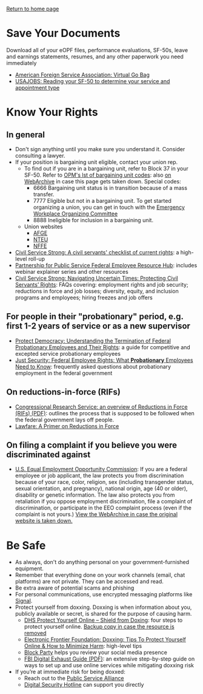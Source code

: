 [Return to home page](README.md)

# Save Your Documents
Download all of your eOPF files, performance evaluations, SF-50s, leave and earnings statements, resumes, and any other paperwork you need immediately

* [American Foreign Service Association: Virtual Go Bag](https://afsa.org/virtual-go-bag)
* [USAJOBS: Reading your SF-50 to determine your service and appointment type](https://help.usajobs.gov/working-in-government/service/sf-50)

# Know Your Rights

## In general
* Don't sign anything until you make sure you understand it. Consider consulting a lawyer.
* If your position is bargaining unit eligible, contact your union rep. 
    * To find out if you are in a bargaining unit, refer to Block 37 in your SF-50. Refer to [OPM's lst of bargaining unit codes](https://www.opm.gov/flis/#/profiles): also [on WebArchive](https://web.archive.org/web/20250207013011/https://www.opm.gov/flis/#/profiles) in case this page gets taken down. Special codes:
        * 6666 Bargaining unit status is in transition because of a mass transfer.
        * 7777 Eligible but not in a bargaining unit. To get started organizing a union, you can get in touch with the [Emergency Workplace Organizing Committee](https://workerorganizing.org/)
        * 8888 Ineligible for inclusion in a bargaining unit.
    * Union websites
        * [AFGE](https://www.afge.org/join)
        * [NTEU](https://www.nteu.org/join)
        * [NFFE](https://www.NFFE.org)
* [Civil Service Strong: A civil servants' checklist of current rights](https://www.civilservicestrong.org/resource/checklist-of-current-rights): a high-level roll-up
* [Partnership for Public Service Federal Employee Resource Hub](https://ourpublicservice.org/supporting-federal-employees-through-change/): includes webinar explainer series and other resources
* [Civil Service Strong: Navigating Uncertain Times: Protecting Civil Servants’ Rights](https://www.civilservicestrong.org/resource/faqs): FAQs covering: employment rights and job security; reductions in force and job losses; diversity, equity, and inclusion programs and employees; hiring freezes and job offers

## For people in their "probationary" period, e.g. first 1-2 years of service or as a new supervisor
* [Protect Democracy: Understanding the Termination of Federal Probationary Employees and Their Rights](https://protectdemocracy.org/wp-content/uploads/2025/02/Termination-of-Probationary-employees.pdf): a guide for competitive and excepted service probationary employees
* [Just Security: Federal Employee Rights: What **Probationary** Employees Need to Know](https://www.justsecurity.org/107230/federal-employee-rights-probationary-faqs/): frequently asked questions about probationary employment in the federal government

## On reductions-in-force (RIFs)
* [Congressional Research Service: an overview of Reductions in Force (RIFs) (PDF)](https://files.civilservicestrong.org/Reductions%20in%20Force%20(RIFs)_%20An%20Overview.pdf): outlines the process that is supposed to be followed when the federal government lays off people. 
* [Lawfare: A Primer on Reductions in Force](https://www.lawfaremedia.org/article/a-primer-on-reductions-in-force)

## On filing a complaint if you believe you were discriminated against
* [U.S. Equal Employment Opportunity Commission](https://www.eeoc.gov/federal-sector/overview-federal-sector-eeo-complaint-process): If you are a federal employee or job applicant, the law protects you from discrimination because of your race, color, religion, sex (including transgender status, sexual orientation, and pregnancy), national origin, age (40 or older), disability or genetic information. The law also protects you from retaliation if you oppose employment discrimination, file a complaint of discrimination, or participate in the EEO complaint process (even if the complaint is not yours.) [View the WebArchive in case the original website is taken down.](https://web.archive.org/web/20250215075905/https://www.eeoc.gov/federal-sector/overview-federal-sector-eeo-complaint-process)

# Be Safe
* As always, don't do anything personal on your government-furnished equipment.
* Remember that everything done on your work channels (email, chat platforms) are not private. They can be accessed and read.
* Be extra aware of potential scams and phishing
* For personal communications, use encrypted messaging platforms like [Signal](https://signal.org/).
* Protect yourself from doxxing. Doxxing is when information about you, publicly available or secret, is shared for the purpose of causing harm.
    * [DHS Protect Yourself Online – Shield from Doxing](https://www.dhs.gov/sites/default/files/2024-11/24_1101_fps_doxing.pdf): four steps to protect yourself online. [Backup copy in case the resource is removed](/files/DHS-tips-to-shield-from-doxxing.pdf)
    * [Electronic Frontier Foundation: Doxxing: Tips To Protect Yourself Online & How to Minimize Harm](https://www.eff.org/deeplinks/2020/12/doxxing-tips-protect-yourself-online-how-minimize-harm): high-level tips
    * [Block Party](https://www.blockpartyapp.com/) helps you review your social media presence 
    * [FBI Digital Exhaust Guide (PDF)](https://investigators-toolbox.com/wp-content/uploads/2020/09/Digital-Exhaust-Opt-Out-Guide-for-Law-Enforcement.pdf): an extensive step-by-step guide on ways to set up and use online services while mitigating doxxing risk
* If you’re at immediate risk for being doxxed: 
    * Reach out to the [Public Service Alliance](https://thepublicservicealliance.com/)
    * [Digital Security Hotline](https://www.accessnow.org/help/) can support you directly
